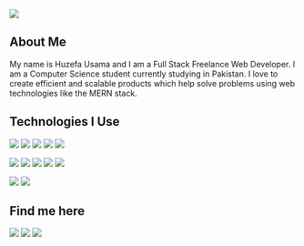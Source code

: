 

![](https://komarev.com/ghpvc/?username=HuzefaUsama25)


## About Me
My name is Huzefa Usama and I am a Full Stack Freelance Web Developer. I am a Computer Science student currently studying in Pakistan. I love to create efficient and scalable products which help solve problems using web technologies like the MERN stack.


## Technologies I Use

![](https://img.shields.io/badge/Node.js-339933?style=for-the-badge&logo=nodedotjs&logoColor=white)
![](https://img.shields.io/badge/Express.js-000000?style=for-the-badge&logo=express&logoColor=white)
![](https://img.shields.io/badge/Python-FFD43B?style=for-the-badge&logo=python&logoColor=blue)
![](https://img.shields.io/badge/Flask-000000?style=for-the-badge&logo=flask&logoColor=white)
![](https://img.shields.io/badge/Django-092E20?style=for-the-badge&logo=django&logoColor=green)

![](https://img.shields.io/badge/React-20232A?style=for-the-badge&logo=react&logoColor=61DAFB)
![](https://img.shields.io/badge/HTML5-E34F26?style=for-the-badge&logo=html5&logoColor=white)
![](https://img.shields.io/badge/CSS3-1572B6?style=for-the-badge&logo=css3&logoColor=white)
![](https://img.shields.io/badge/JavaScript-323330?style=for-the-badge&logo=javascript&logoColor=F7DF1E)
![](https://img.shields.io/badge/Material%20UI-007FFF?style=for-the-badge&logo=mui&logoColor=white)

![](https://img.shields.io/badge/MongoDB-4EA94B?style=for-the-badge&logo=mongodb&logoColor=white)
![](https://img.shields.io/badge/MySQL-005C84?style=for-the-badge&logo=mysql&logoColor=white)


## Find me here
[<img src="https://img.shields.io/badge/Instagram-E4405F?style=for-the-badge&logo=instagram&logoColor=white">](https://www.instagram.com/HuzefaUsama) [<img src="https://img.shields.io/badge/Stack_Overflow-FE7A16?style=for-the-badge&logo=stack-overflow&logoColor=white">](https://stackoverflow.com/users/13531219/huzefa-usama) [<img src="https://img.shields.io/badge/huzefausama-%231DA1F2.svg?style=for-the-badge&logo=Twitter&logoColor=white">](https://twitter.com/huzefausama)

